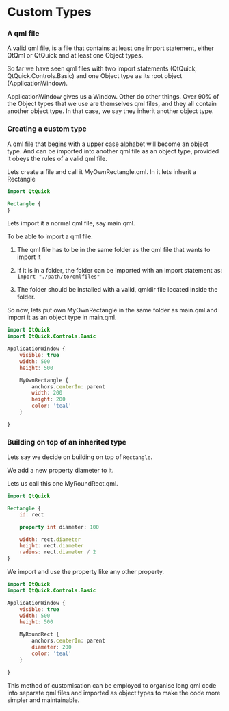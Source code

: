 # Custom Types

### A qml file

A valid qml file, is a file that contains at least one import statement, either QtQml or QtQuick and at least one Object types.

So far we have seen qml files with two import statements (QtQuick, QtQuick.Controls.Basic) and one Object type as its root object (ApplicationWindow).

ApplicationWindow gives us a Window. Other do other things. Over 90% of the Object types that we use are themselves qml files, and they all contain another object type. In that case, we say they inherit another object type.

### Creating a custom type

A qml file that begins with a upper case alphabet will become an object type. And can be imported into another qml file as an object type, provided it obeys the rules of a valid qml file.

Lets create a file and call it MyOwnRectangle.qml. In it lets inherit a Rectangle

```qml
import QtQuick

Rectangle {
}

```

Lets import it a normal qml file, say main.qml.

To be able to import a qml file.

1. The qml file has to be in the same folder as the qml file that wants to import it

2. If it is in a folder, the folder can be imported with an import statement as: `import "./path/to/qmlfiles"`

3. The folder should be installed with a valid, qmldir file located inside the folder.



So now, lets put own MyOwnRectangle in the same folder as main.qml and import it as an object type in main.qml.

```qml
import QtQuick
import QtQuick.Controls.Basic

ApplicationWindow {
    visible: true
    width: 500
    height: 500

    MyOwnRectangle {
        anchors.centerIn: parent
        width: 200
        height: 200
        color: 'teal'
    }

}

```

### Building on top of an inherited type

Lets say we decide on building on top of `Rectangle`.

We add a new property diameter to it.

Lets us call this one MyRoundRect.qml.

```qml
import QtQuick

Rectangle {
    id: rect

    property int diameter: 100

    width: rect.diameter
    height: rect.diameter
    radius: rect.diameter / 2
}
```

We import and use the property like any other property.

```qml
import QtQuick
import QtQuick.Controls.Basic

ApplicationWindow {
    visible: true
    width: 500
    height: 500

    MyRoundRect {
        anchors.centerIn: parent
        diameter: 200
        color: 'teal'
    }

}

```

This method of customisation can be employed to organise long qml code into separate qml files and imported as object types to make the code more simpler and maintainable.
